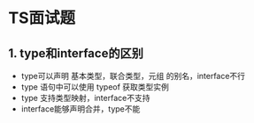 # TS面试题

## 1. type和interface的区别
- type可以声明 基本类型，联合类型，元组 的别名，interface不行
- type 语句中可以使用 typeof 获取类型实例
- type 支持类型映射，interface不支持
- interface能够声明合并，type不能








